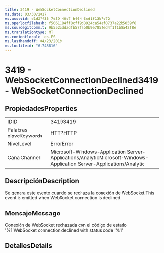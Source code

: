 ```yaml
---
title: 3419 - WebSocketConnectionDeclined
ms.date: 03/30/2017
ms.assetid: d1d27f33-7d59-40c7-b464-6cd1f13b7c72
ms.openlocfilehash: f5061184ff8cff9d8924ca54ef0737a22b5059f6
ms.sourcegitcommit: 9b552addadfb57fab0b9e7852ed4f1f1b8a42f8e
ms.translationtype: MT
ms.contentlocale: es-ES
ms.lasthandoff: 04/23/2019
ms.locfileid: "61748816"
---
```

# <a name="3419---websocketconnectiondeclined"></a><span data-ttu-id="04b84-102">3419 - WebSocketConnectionDeclined</span><span class="sxs-lookup"><span data-stu-id="04b84-102">3419 - WebSocketConnectionDeclined</span></span>
## <a name="properties"></a><span data-ttu-id="04b84-103">Propiedades</span><span class="sxs-lookup"><span data-stu-id="04b84-103">Properties</span></span>  
  
|||  
|-|-|  
|<span data-ttu-id="04b84-104">ID</span><span class="sxs-lookup"><span data-stu-id="04b84-104">ID</span></span>|<span data-ttu-id="04b84-105">3419</span><span class="sxs-lookup"><span data-stu-id="04b84-105">3419</span></span>|  
|<span data-ttu-id="04b84-106">Palabras clave</span><span class="sxs-lookup"><span data-stu-id="04b84-106">Keywords</span></span>|<span data-ttu-id="04b84-107">HTTP</span><span class="sxs-lookup"><span data-stu-id="04b84-107">HTTP</span></span>|  
|<span data-ttu-id="04b84-108">Nivel</span><span class="sxs-lookup"><span data-stu-id="04b84-108">Level</span></span>|<span data-ttu-id="04b84-109">Error</span><span class="sxs-lookup"><span data-stu-id="04b84-109">Error</span></span>|  
|<span data-ttu-id="04b84-110">Canal</span><span class="sxs-lookup"><span data-stu-id="04b84-110">Channel</span></span>|<span data-ttu-id="04b84-111">Microsoft-Windows-Application Server-Applications/Analytic</span><span class="sxs-lookup"><span data-stu-id="04b84-111">Microsoft-Windows-Application Server-Applications/Analytic</span></span>|  
  
## <a name="description"></a><span data-ttu-id="04b84-112">Descripción</span><span class="sxs-lookup"><span data-stu-id="04b84-112">Description</span></span>  
 <span data-ttu-id="04b84-113">Se genera este evento cuando se rechaza la conexión de WebSocket.</span><span class="sxs-lookup"><span data-stu-id="04b84-113">This event is emitted when WebSocket connection is declined.</span></span>  
  
## <a name="message"></a><span data-ttu-id="04b84-114">Mensaje</span><span class="sxs-lookup"><span data-stu-id="04b84-114">Message</span></span>  
 <span data-ttu-id="04b84-115">Conexión de WebSocket rechazada con el código de estado '%1'</span><span class="sxs-lookup"><span data-stu-id="04b84-115">WebSocket connection declined with status code '%1'</span></span>  
  
## <a name="details"></a><span data-ttu-id="04b84-116">Detalles</span><span class="sxs-lookup"><span data-stu-id="04b84-116">Details</span></span>
